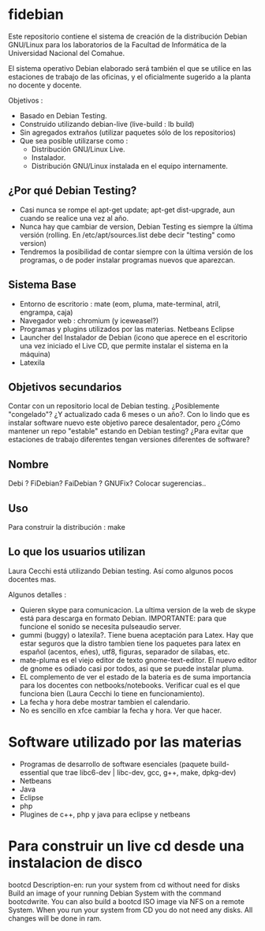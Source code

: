 fidebian
========

Este repositorio contiene el sistema de creación de la distribución Debian
GNU/Linux para los laboratorios de la Facultad de Informática de la Universidad
Nacional del Comahue.

El sistema operativo Debian elaborado será también el que se utilice
en las estaciones de trabajo de las oficinas, y el oficialmente sugerido
a la planta no docente y docente.

Objetivos :

 - Basado en Debian Testing. 
 - Construido utilizando debian-live (live-build : lb build)
 - Sin agregados extraños (utilizar paquetes sólo de los repositorios)
 - Que sea posible utilizarse como :
    * Distribución GNU/Linux Live.
    * Instalador.
    * Distribución GNU/Linux instalada en el equipo internamente.


¿Por qué Debian Testing?
------------------------

* Casi nunca se rompe el apt-get update; apt-get dist-upgrade, 
  aun cuando se realice una vez al año.
* Nunca hay que cambiar de version, Debian Testing es siempre la última
  versión (rolling. En /etc/apt/sources.list debe decir "testing" como version)
* Tendremos la posibilidad de contar siempre con la última versión de 
  los programas, o de poder instalar programas nuevos que aparezcan.


Sistema Base
------------

- Entorno de escritorio : mate (eom, pluma, mate-terminal, atril, engrampa, caja)
- Navegador web : chromium (y iceweasel?)
- Programas y plugins utilizados por las materias.
   Netbeans
   Eclipse
- Launcher del Instalador de Debian (icono que aperece en el escritorio una vez
  iniciado el Live CD, que permite instalar el sistema en la máquina)
- Latexila


Objetivos secundarios
---------------------

Contar con un repositorio local de Debian testing. ¿Posiblemente "congelado"?
¿Y actualizado cada 6 meses o un año?. Con lo lindo que es instalar software
nuevo este objetivo parece desalentador, pero ¿Cómo mantener un repo
"estable" estando en Debian testing? ¿Para evitar que estaciones de trabajo
diferentes tengan versiones diferentes de software?


Nombre
------

Debi ?
FiDebian?
FaiDebian ?
GNUFix?
Colocar sugerencias..


Uso
---

Para construir la distribución : make



Lo que los usuarios utilizan
----------------------------

Laura Cecchi está utilizando Debian testing. Así como algunos pocos docentes
mas.

Algunos detalles :

- Quieren skype para comunicacion. La ultima version de la web de skype
está para descarga en formato Debian. IMPORTANTE: para que funcione el sonido
se necesita pulseaudio server.
- gummi (buggy) o latexila?. Tiene buena aceptación para Latex. Hay que estar seguros que la distro tambien tiene los paquetes para latex en español (acentos, eñes), utf8, figuras, separador de silabas, etc.
- mate-pluma es el viejo editor de texto gnome-text-editor. El nuevo
  editor de gnome es odiado casi por todos, asi que se puede instalar pluma.
- EL complemento de ver el estado de la bateria es de suma importancia
  para los docentes con netbooks/notebooks. Verificar cual es el que funciona
  bien (Laura Cecchi lo tiene en funcionamiento).
- La fecha y hora debe mostrar tambien el calendario.
- No es sencillo en xfce cambiar la fecha y hora. Ver que hacer.


Software utilizado por las materias
===================================

- Programas de desarrollo de software esenciales (paquete build-essential que trae libc6-dev | libc-dev, gcc, g++, make, dpkg-dev)
- Netbeans
- Java
- Eclipse
- php
- Plugines de c++, php y java para eclipse y netbeans


Para construir un live cd desde una instalacion de disco
========================================================

bootcd
Description-en: run your system from cd without need for disks
 Build an image of your running Debian System with the command bootcdwrite.
 You can also build a bootcd ISO image via NFS on a remote System.
 When you run your system from CD you do not need any disks. All
 changes will be done in ram.
